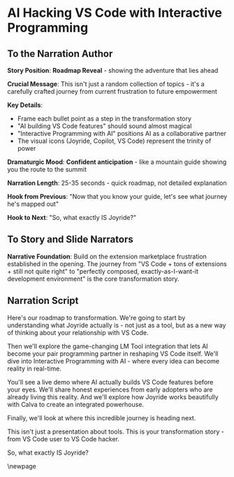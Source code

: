 # AI Hacking VS Code with Interactive Programming

## To the Narration Author

**Story Position**: **Roadmap Reveal** - showing the adventure that lies ahead

**Crucial Message**: This isn't just a random collection of topics - it's a carefully crafted journey from current frustration to future empowerment

**Key Details**:
- Frame each bullet point as a step in the transformation story
- "AI building VS Code features" should sound almost magical
- "Interactive Programming with AI" positions AI as a collaborative partner
- The visual icons (Joyride, Copilot, VS Code) represent the trinity of power

**Dramaturgic Mood**: **Confident anticipation** - like a mountain guide showing you the route to the summit

**Narration Length**: 25-35 seconds - quick roadmap, not detailed explanation

**Hook from Previous**: "Now that you know your guide, let's see what journey he's mapped out"

**Hook to Next**: "So, what exactly IS Joyride?"

## To Story and Slide Narrators

**Narrative Foundation**: Build on the extension marketplace frustration established in the opening. The journey from "VS Code + tons of extensions + still not quite right" to "perfectly composed, exactly-as-I-want-it development environment" is the core transformation story.

## Narration Script

Here's our roadmap to transformation. We're going to start by understanding what Joyride actually is - not just as a tool, but as a new way of thinking about your relationship with VS Code.

Then we'll explore the game-changing LM Tool integration that lets AI become your pair programming partner in reshaping VS Code itself. We'll dive into Interactive Programming with AI - where every idea can become reality in real-time.

You'll see a live demo where AI actually builds VS Code features before your eyes. We'll share honest experiences from early adopters who are already living this reality. And we'll explore how Joyride works beautifully with Calva to create an integrated powerhouse.

Finally, we'll look at where this incredible journey is heading next.

This isn't just a presentation about tools. This is your transformation story - from VS Code user to VS Code hacker.

So, what exactly IS Joyride?

\newpage